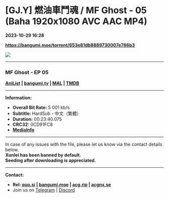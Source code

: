 # [GJ.Y] 燃油車鬥魂 / MF Ghost - 05 (Baha 1920x1080 AVC AAC MP4)

**2023-10-29 16:28**

**https://bangumi.moe/torrent/653e81db8889730007e766b3**

![](https://rr1---bh.raws.dev/B/2KU/69/f68eac415c8abc1999ca0a806d1nq1x5.JPG)

* * *

### **__MF Ghost__** - EP 05

**[AniList](https://anilist.co/anime/143327) | [bangumi.tv](https://bgm.tv/subject/364252) | [MAL](https://myanimelist.net/anime/50695) | [TMDB](https://www.themoviedb.org/tv/154526-mf)**

* * *

**Information:**

*   **Overall Bit Rate:** 5 001 kb/s
*   **Subtitle:** HardSub - 中文（繁體）
*   **Duration:** 00:23:40.075
*   **CRC32:** 0CD91FC8
*   **[MediaInfo](https://rr1---nfo.raws.dev/%5BGJ.Y%5D%20%E7%87%83%E6%B2%B9%E8%BB%8A%E9%AC%A5%E9%AD%82%20-%2005%20%28Baha%201920x1080%20AVC%20AAC%20MP4%29%20%5B0CD91FC8%5D.mp4.nfo)**

* * *

In case of any issues with the file, please let us know via the contact details below.  
**Xunlei has been banned by default.**  
**Seeding after downloading is appreciated.**

* * *

**Contact:**

*   **Rel: [ouo.si](https://ouo.si/user/BraveSail) | [bangumi.moe](https://bangumi.moe/search/63e4b7585fa12c0007949b88) | [acg.rip](https://acg.rip/user/5570) | [acgnx.se](https://share.acgnx.se/user-529-1.html)**
*   Join us on [Telegram](https://kirara-fantasia.moe/telegram) | [Discord](https://kirara-fantasia.moe/discord)
